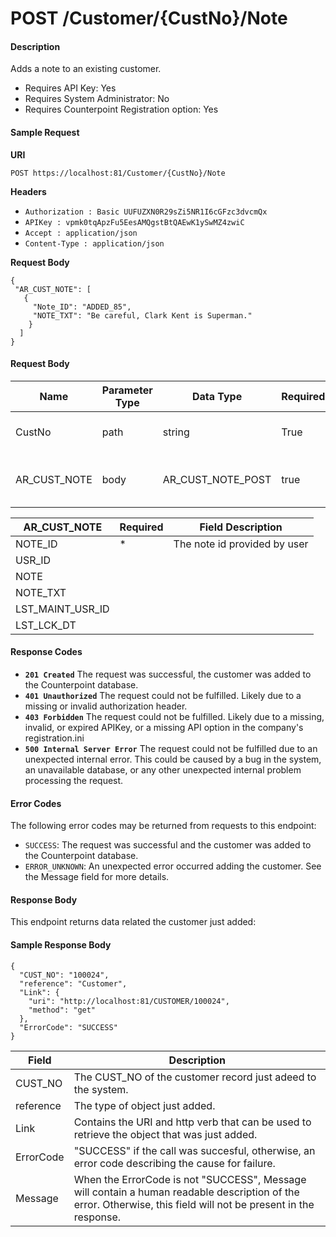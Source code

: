 # POST /Customer/{CustNo}/Note

#### Description
Adds a note to an existing customer.

- Requires API Key: Yes
- Requires System Administrator: No
- Requires Counterpoint Registration option: Yes

#### Sample Request

**URI**

`POST https://localhost:81/Customer/{CustNo}/Note`

**Headers**
- `Authorization : Basic UUFUZXN0R29sZi5NR1I6cGFzc3dvcmQx`
- `APIKey : vpmk0tqApzFu5EesAMQgstBtQAEwK1ySwMZ4zwiC`
- `Accept : application/json`
- `Content-Type : application/json`

**Request Body**
```
{
 "AR_CUST_NOTE": [
   {
     "Note_ID": "ADDED_85",
     "NOTE_TXT": "Be careful, Clark Kent is Superman."
    }
  ]
} 
```

#### Request Body
Name | Parameter Type | Data Type | Required | Description
---- | -------------- | --------- | -------- | -----------
CustNo | path | string | True | The CUST_NO of the customer to add a note to.
AR_CUST_NOTE | body | AR_CUST_NOTE_POST | true | The customer note (AR_CUST_NOTE) to add.

AR_CUST_NOTE | Required | Field Description
------- | -------- | -----------------
NOTE_ID | * | The note id provided by user
USR_ID | |
NOTE | |
NOTE_TXT | |
LST_MAINT_USR_ID | |
LST_LCK_DT | |

#### Response Codes
- **<code>201 Created</code>** The request was successful, the customer was added to the Counterpoint database.
- **<code>401 Unauthorized</code>** The request could not be fulfilled. Likely due to a missing or invalid authorization header.
- **<code>403 Forbidden</code>** The request could not be fulfilled. Likely due to a missing, invalid, or expired APIKey, or a missing API option in the company's registration.ini 
- **<code>500 Internal Server Error</code>** The request could not be fulfilled due to an unexpected internal error. This could be caused by a bug in the system, an unavailable database, or any other unexpected internal problem processing the request.
 
#### Error Codes
The following error codes may be returned from requests to this endpoint:
- `SUCCESS`: The request was successful and the customer was added to the Counterpoint database.
- `ERROR_UNKNOWN`: An unexpected error occurred adding the customer. See the Message field for more details.

#### Response Body
This endpoint returns data related the customer just added:

#### Sample Response Body
```
{
  "CUST_NO": "100024",
  "reference": "Customer",
  "Link": {
    "uri": "http://localhost:81/CUSTOMER/100024",
    "method": "get"
  },
  "ErrorCode": "SUCCESS"
}
```

Field | Description
----- | -----------
CUST_NO | The CUST_NO of the customer record just adeed to the system.
reference | The type of object just added.
Link  | Contains the URI and http verb that can be used to retrieve the object that was just added.
ErrorCode | "SUCCESS" if the call was succesful, otherwise, an error code describing the cause for failure.
Message | When the ErrorCode is not "SUCCESS", Message will contain a human readable description of the error. Otherwise, this field will not be present in the response.

